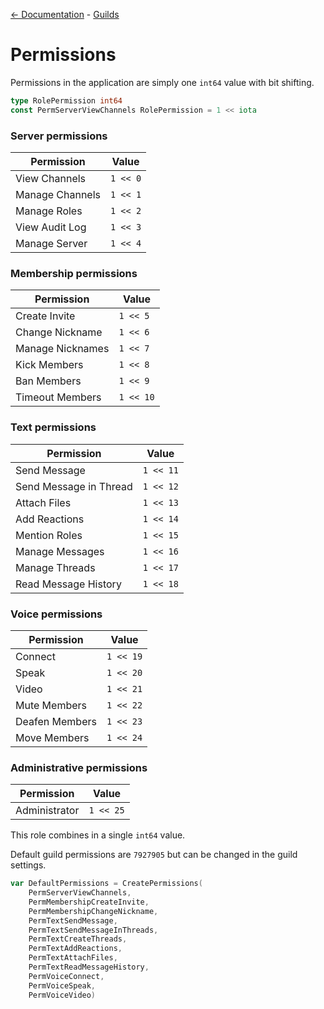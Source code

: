 [<- Documentation](../README.md) - [Guilds](README.md)

# Permissions

Permissions in the application are simply one `int64` value with bit shifting.

```go
type RolePermission int64
const PermServerViewChannels RolePermission = 1 << iota
```

### Server permissions
| Permission             | Value    |
|------------------------|----------|
| View Channels          | `1 << 0` |
| Manage Channels        | `1 << 1` |
| Manage Roles           | `1 << 2` |
| View Audit Log         | `1 << 3` |
| Manage Server          | `1 << 4` |

### Membership permissions
| Permission             | Value     |
|------------------------|-----------|
| Create Invite          | `1 << 5`  |
| Change Nickname        | `1 << 6`  |
| Manage Nicknames       | `1 << 7`  |
| Kick Members           | `1 << 8`  |
| Ban Members            | `1 << 9`  |
| Timeout Members        | `1 << 10` |

### Text permissions
| Permission             | Value     |
|------------------------|-----------|
| Send Message           | `1 << 11` |
| Send Message in Thread | `1 << 12` |
| Attach Files           | `1 << 13` |
| Add Reactions          | `1 << 14` |
| Mention Roles          | `1 << 15` |
| Manage Messages        | `1 << 16` |
| Manage Threads         | `1 << 17` |
| Read Message History   | `1 << 18` |

### Voice permissions
| Permission     | Value     |
|----------------|-----------|
| Connect        | `1 << 19` |
| Speak          | `1 << 20` |
| Video          | `1 << 21` |
| Mute Members   | `1 << 22` |
| Deafen Members | `1 << 23` |
| Move Members   | `1 << 24` |

### Administrative permissions
| Permission    | Value     |
|---------------|-----------|
| Administrator | `1 << 25` |

This role combines in a single `int64` value.

Default guild permissions are `7927905` but can be changed in the guild settings.
```go
var DefaultPermissions = CreatePermissions(
	PermServerViewChannels,
	PermMembershipCreateInvite,
	PermMembershipChangeNickname,
	PermTextSendMessage,
	PermTextSendMessageInThreads,
	PermTextCreateThreads,
	PermTextAddReactions,
	PermTextAttachFiles,
	PermTextReadMessageHistory,
	PermVoiceConnect,
	PermVoiceSpeak,
	PermVoiceVideo)
```